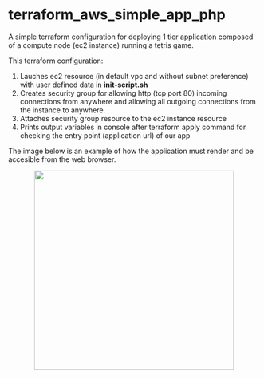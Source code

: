 # terraform_aws_simple_app_php
A simple terraform configuration for deploying 1 tier application composed of a compute node (ec2 instance) running a tetris game.

This terraform configuration:

1. Lauches ec2 resource (in default vpc and without subnet preference) with user defined data in **init-script.sh**
2. Creates security group for allowing http (tcp port 80) incoming connections from anywhere and allowing all outgoing connections from the instance to anywhere.
3. Attaches security group resource to the ec2 instance resource
4. Prints output variables in console after terraform apply command for checking the entry point (application url) of our app

The image below is an example of how the application must render and be accesible from the web browser.

<p align="center">
  <img src="https://github.com/user-attachments/assets/a3a54901-c57f-452f-a215-44696c72eff4" height=400>
</p>
